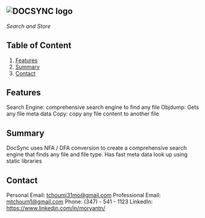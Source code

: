 ## ![DOCSYNC logo](https://github.com/user-attachments/assets/da31a536-ea77-4c2d-bbce-81b49f9c7045)
_Search and Store_

## Table of Content
1. [Features](#Features)
2. [Summary](#Summary)
3. [Contact](#Contact)

## Features
Search Engine: comprehensive search engine to find any file
Objdump: Gets any file meta data 
Copy: copy any file content to another file
## Summary
DocSync uses NFA / DFA conversion to create a comprehensive search engine that finds any file and file type. Has fast meta data look up using static libraries
## Contact
Personal Email: tchoumi31mo@gmail.com
Professional Email: mtchoum1@gmail.com
Phone: (347) - 541 - 1123
LinkedIn: https://www.linkedin.com/in/moryantn/
